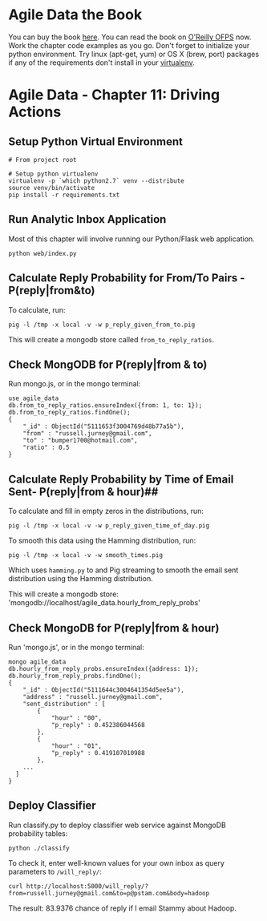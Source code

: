 Agile Data the Book
===================

You can buy the book [here](http://shop.oreilly.com/product/0636920025054.do). You can read the book on [O'Reilly OFPS](http://ofps.oreilly.com/titles/9781449326265/) now. Work the chapter code examples as you go. Don't forget to initialize your python environment. Try linux (apt-get, yum) or OS X (brew, port) packages if any of the requirements don't install in your [virtualenv](http://www.virtualenv.org/en/latest/).

Agile Data - Chapter 11: Driving Actions
===============================================================

## Setup Python Virtual Environment ##

```
# From project root

# Setup python virtualenv
virtualenv -p `which python2.7` venv --distribute
source venv/bin/activate
pip install -r requirements.txt
```

## Run Analytic Inbox Application ##

Most of this chapter will involve running our Python/Flask web application.

```
python web/index.py
```

## Calculate Reply Probability for From/To Pairs - P(reply|from&to) ##

To calculate, run:

```
pig -l /tmp -x local -v -w p_reply_given_from_to.pig
```

This will create a mongodb store called `from_to_reply_ratios`.

## Check MongODB for P(reply|from & to) ##

Run mongo.js, or in the mongo terminal:
```
use agile_data
db.from_to_reply_ratios.ensureIndex({from: 1, to: 1});
db.from_to_reply_ratios.findOne();
{
	"_id" : ObjectId("5111653f3004769d48b77a5b"),
	"from" : "russell.jurney@gmail.com",
	"to" : "bumper1700@hotmail.com",
	"ratio" : 0.5
}

```

## Calculate Reply Probability by Time of Email Sent- P(reply|from & hour)##

To calculate and fill in empty zeros in the distributions, run:

```
pig -l /tmp -x local -v -w p_reply_given_time_of_day.pig
```

To smooth this data using the Hamming distribution, run:

```
pig -l /tmp -x local -v -w smooth_times.pig
```

Which uses `hamming.py` to and Pig streaming to smooth the email sent distribution using the Hamming distribution.

This will create a mongodb store: 'mongodb://localhost/agile_data.hourly_from_reply_probs'

## Check MongoDB for P(reply|from & hour) ##

Run 'mongo.js', or in the mongo terminal:

```
mongo agile_data
db.hourly_from_reply_probs.ensureIndex({address: 1});
db.hourly_from_reply_probs.findOne();
{
	"_id" : ObjectId("5111644c3004641354d5ee5a"),
	"address" : "russell.jurney@gmail.com",
	"sent_distribution" : [
		{
			"hour" : "00",
			"p_reply" : 0.452386044568
		},
		{
			"hour" : "01",
			"p_reply" : 0.419107010988
		},
    ...
  ]
}
```

## Deploy Classifier ##

Run classify.py to deploy classifier web service against MongoDB probability tables:

```
python ./classify
```

To check it, enter well-known values for your own inbox as query parameters to `/will_reply/`:

```
curl http://localhost:5000/will_reply/?from=russell.jurney@gmail.com&to=p@pstam.com&body=hadoop
```

The result: 83.9376 chance of reply if I email Stammy about Hadoop.

